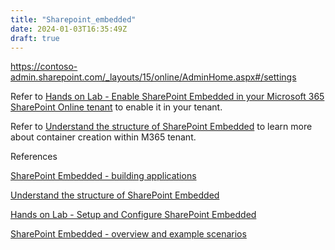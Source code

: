 ```yaml
---
title: "Sharepoint_embedded"
date: 2024-01-03T16:35:49Z
draft: true
---
```



https://contoso-admin.sharepoint.com/_layouts/15/online/AdminHome.aspx#/settings

Refer to [Hands on Lab - Enable SharePoint Embedded in your Microsoft 365 SharePoint Online tenant](https://learn.microsoft.com/en-us/sharepoint/dev/embedded/mslearn/m01-03-hol) to enable it in your tenant.

Refer to [Understand the structure of SharePoint Embedded](https://learn.microsoft.com/en-us/sharepoint/dev/embedded/mslearn/m01-04-unit) to learn more about container creation within M365 tenant.

References

[SharePoint Embedded - building applications](https://learn.microsoft.com/en-us/training/modules/sharepoint-embedded-create-app?wt.mc_id=MVP_308367)

[Understand the structure of SharePoint Embedded](https://learn.microsoft.com/en-us/sharepoint/dev/embedded/mslearn/m01-04-unit?wt.mc_id=MVP_308367)

[Hands on Lab - Setup and Configure SharePoint Embedded](https://learn.microsoft.com/en-us/sharepoint/dev/embedded/mslearn/m01-05-hol?wt.mc_id=MVP_308367)

[SharePoint Embedded - overview and example scenarios](https://www.voitanos.io/blog/sharepoint-embedded-overview/?utm_source=convertkit&utm_medium=email&utm_campaign=From+Zero+to+Hero+%F0%9F%9A%80+Complete+Tutorial+for+SharePoint+Embedded+App+Development%20-%2012746821)


